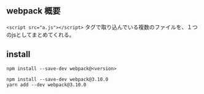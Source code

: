 ## webpack 概要
```<script src="a.js"></script>``` タグで取り込んでいる複数のファイルを、１つのjsとしてまとめてくれる。


## install
```
npm install --save-dev webpack@<version>

npm install --save-dev webpack@3.10.0
yarn add --dev webpack@3.10.0
```


